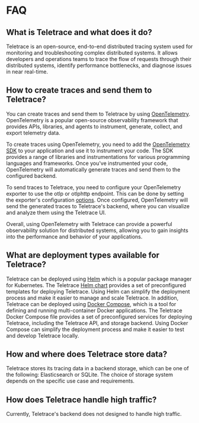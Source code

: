 # FAQ

## What is Teletrace and what does it do?

Teletrace is an open-source, end-to-end distributed tracing system used for monitoring and troubleshooting complex distributed systems. It allows developers and operations teams to trace the flow of requests through their distributed systems, identify performance bottlenecks, and diagnose issues in near real-time.

## How to create traces and send them to Teletrace?

You can create traces and send them to Teletrace by using [OpenTelemetry](https://opentelemetry.io/). OpenTelemetry is a popular open-source observability framework that provides APIs, libraries, and agents to instrument, generate, collect, and export telemetry data.

To create traces using OpenTelemetry, you need to add the [OpenTelemetry SDK](https://opentelemetry.io/docs/instrumentation/) to your application and use it to instrument your code. The SDK provides a range of libraries and instrumentations for various programming languages and frameworks. Once you've instrumented your code, OpenTelemetry will automatically generate traces and send them to the configured backend.

To send traces to Teletrace, you need to configure your OpenTelemetry exporter to use the otlp or otlphttp endpoint. This can be done by setting the exporter's configuration [options](https://opentelemetry.io/docs/collector/configuration/#exporters). Once configured, OpenTelemetry will send the generated traces to Teletrace's backend, where you can visualize and analyze them using the Teletrace UI.

Overall, using OpenTelemetry with Teletrace can provide a powerful observability solution for distributed systems, allowing you to gain insights into the performance and behavior of your applications.

## What are deployment types available for Teletrace?

Teletrace can be deployed using [Helm](https://helm.sh/) which is a popular package manager for Kubernetes. The Teletrace [Helm chart](https://github.com/teletrace/helm-charts) provides a set of preconfigured templates for deploying Teletrace. Using Helm can simplify the deployment process and make it easier to manage and scale Teletrace.
In addition, Teletrace can be deployed using [Docker Compose](https://docs.docker.com/compose/), which is a tool for defining and running multi-container Docker applications. The Teletrace Docker Compose file provides a set of preconfigured services for deploying Teletrace, including the Teletrace API, and storage backend. Using Docker Compose can simplify the deployment process and make it easier to test and develop Teletrace locally.

## How and where does Teletrace store data?

Teletrace stores its tracing data in a backend storage, which can be one of the following: Elasticsearch or SQLite. The choice of storage system depends on the specific use case and requirements.

## How does Teletrace handle high traffic?

Currently, Teletrace's backend does not designed to handle high traffic.
